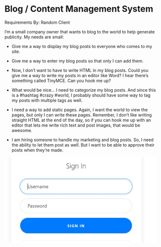 # Blog / Content Management System
Requirements By: Random Client


I’m a small company owner that wants to blog to the world to help generate publicity. My needs are small:

- Give me a way to display my blog posts to everyone who comes to my site. 
- Give me a way to enter my blog posts so that only I can add them.

- Now, I don’t want to have to write HTML in my blog posts. Could you give me a way to write my posts in an editor like Word? I hear there’s something called TinyMCE. Can you hook me up? 

- What would be nice… I need to categorize my blog posts. And since this is a #hashtag #crazy #world, I probably should have some way to tag my posts with multiple tags as well. 

- I need a way to add static pages. Again, I want the world to view the pages, but only I can write these pages. Remember, I don’t like writing straight HTML at the end of the day, so if you can hook me up with an editor that lets me write rich text and post images, that would be awesome.

- I am hiring someone to handle my marketing and blog posts. So, I need the ability to let them post as well. But I want to be able to approve their posts when they’re made.

![Login](https://github.com/GerardRosario/Blog/blob/main/Images/BlogLogin.JPG)

